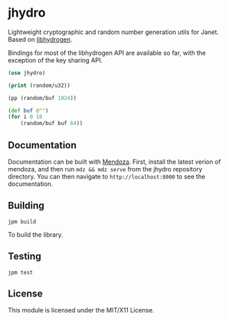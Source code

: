 # jhydro

Lightweight cryptographic and random number generation utils for Janet. Based on [libhydrogen](https://github.com/jedisct1/libhydrogen/).

Bindings for most of the libhydrogen API are available so far, with the exception of the key sharing API.

```clojure
(use jhydro)

(print (random/u32))

(pp (random/buf 1024))

(def buf @"")
(for i 0 10
    (random/buf buf 64))
```

## Documentation

Documentation can be built with [Mendoza](https://github.com/bakpakin/mendoza).
First, install the latest verion of mendoza, and then run `mdz && mdz serve`
from the jhydro repository directory. You can then navigate to
`http://localhost:8000` to see the documentation.

## Building

```
jpm build
```

To build the library.

## Testing

```
jpm test
```

## License

This module is licensed under the MIT/X11 License.
